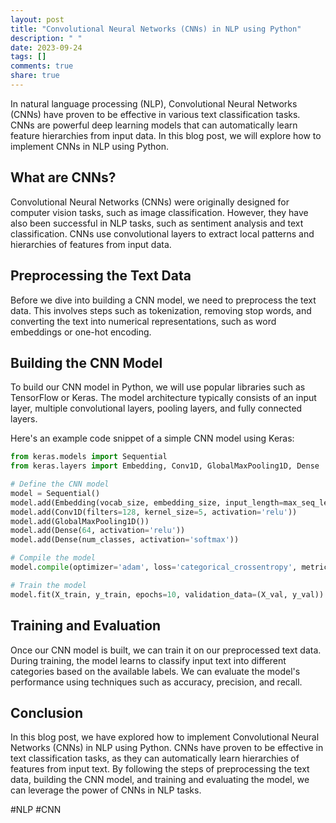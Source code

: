 ```yaml
---
layout: post
title: "Convolutional Neural Networks (CNNs) in NLP using Python"
description: " "
date: 2023-09-24
tags: []
comments: true
share: true
---
```


In natural language processing (NLP), Convolutional Neural Networks (CNNs) have proven to be effective in various text classification tasks. CNNs are powerful deep learning models that can automatically learn feature hierarchies from input data. In this blog post, we will explore how to implement CNNs in NLP using Python.

## What are CNNs?

Convolutional Neural Networks (CNNs) were originally designed for computer vision tasks, such as image classification. However, they have also been successful in NLP tasks, such as sentiment analysis and text classification. CNNs use convolutional layers to extract local patterns and hierarchies of features from input data.

## Preprocessing the Text Data

Before we dive into building a CNN model, we need to preprocess the text data. This involves steps such as tokenization, removing stop words, and converting the text into numerical representations, such as word embeddings or one-hot encoding.

## Building the CNN Model

To build our CNN model in Python, we will use popular libraries such as TensorFlow or Keras. The model architecture typically consists of an input layer, multiple convolutional layers, pooling layers, and fully connected layers.

Here's an example code snippet of a simple CNN model using Keras:

```python
from keras.models import Sequential
from keras.layers import Embedding, Conv1D, GlobalMaxPooling1D, Dense

# Define the CNN model
model = Sequential()
model.add(Embedding(vocab_size, embedding_size, input_length=max_seq_length))
model.add(Conv1D(filters=128, kernel_size=5, activation='relu'))
model.add(GlobalMaxPooling1D())
model.add(Dense(64, activation='relu'))
model.add(Dense(num_classes, activation='softmax'))

# Compile the model
model.compile(optimizer='adam', loss='categorical_crossentropy', metrics=['accuracy'])

# Train the model
model.fit(X_train, y_train, epochs=10, validation_data=(X_val, y_val))
```

## Training and Evaluation

Once our CNN model is built, we can train it on our preprocessed text data. During training, the model learns to classify input text into different categories based on the available labels. We can evaluate the model's performance using techniques such as accuracy, precision, and recall.

## Conclusion

In this blog post, we have explored how to implement Convolutional Neural Networks (CNNs) in NLP using Python. CNNs have proven to be effective in text classification tasks, as they can automatically learn hierarchies of features from input text. By following the steps of preprocessing the text data, building the CNN model, and training and evaluating the model, we can leverage the power of CNNs in NLP tasks.

#NLP #CNN